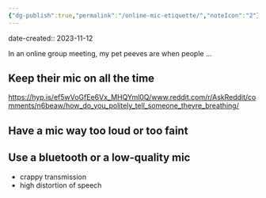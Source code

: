 ```yaml
---
{"dg-publish":true,"permalink":"/online-mic-etiquette/","noteIcon":"2"}
---
```


date-created:: 2023-11-12

In an online group meeting, my pet peeves are when people ...
## Keep their mic on all the time

https://hyp.is/ef5wVoGfEe6Vx_MHQYml0Q/www.reddit.com/r/AskReddit/comments/n6beaw/how_do_you_politely_tell_someone_theyre_breathing/
## Have a mic way too loud or too faint

## Use a bluetooth or a low-quality mic
- crappy transmission
- high distortion of speech
